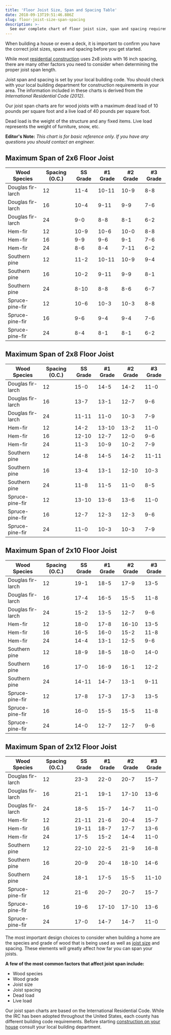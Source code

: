 ```yaml
---
title: 'Floor Joist Size, Span and Spacing Table'
date: 2018-09-13T19:51:46.886Z
slug: floor-joist-size-span-spacing
description: >-
  See our complete chart of floor joist size, span and spacing requirements before you build. We've included 2x6, 2x8, 2x10 and 2x12 joist spans and more.
---
```

When building a house or even a deck, it is important to confirm you have the correct joist sizes, spans and spacing before you get started.



While most <a href="https://www.doorwaysmagazine.com/how-to-design-your-own-house/">residential construction</a> uses 2x8 joists with 16 inch spacing, there are many other factors you need to consider when determining the proper joist span length. 



Joist span and spacing is set by your local building code. You should check with your local building department for construction requirements in your area. The information included in these charts is derived from the <em>International Residential Code (2012)</em>.



Our joist span charts are for wood joists with a maximum dead load of 10 pounds per square foot and a live load of 40 pounds per square foot.



Dead load is the weight of the structure and any fixed items. Live load represents the weight of furniture, snow, etc.



<strong>Editor's Note:</strong> <em>This chart is for basic reference only. If you have any questions you should contact an engineer.</em>



<h2>Maximum Span of 2x6 Floor Joist</h2>



<table>

<thead><tr><th>Wood Species</th><th>Spacing (O.C.)</th><th>SS Grade</th><th>#1 Grade</th><th>#2 Grade</th><th>#3 Grade</th></tr></thead><tbody>

 <tr><td>Douglas fir-larch</td><td>12</td><td>11-4</td><td>10-11</td><td>10-9</td><td>8-8</td></tr>

 <tr><td>Douglas fir-larch</td><td>16</td><td>10-4</td><td>9-11</td><td>9-9</td><td>7-6</td></tr>

 <tr><td>Douglas fir-larch</td><td>24</td><td>9-0</td><td>8-8</td><td>8-1</td><td>6-2</td></tr>

 <tr><td>Hem-fir</td><td>12</td><td>10-9</td><td>10-6</td><td>10-0</td><td>8-8</td></tr>

 <tr><td>Hem-fir</td><td>16</td><td>9-9</td><td>9-6</td><td>9-1</td><td>7-6</td></tr>

 <tr><td>Hem-fir</td><td>24</td><td>8-6</td><td>8-4</td><td>7-11</td><td>6-2</td></tr>

 <tr><td>Southern pine</td><td>12</td><td>11-2</td><td>10-11</td><td>10-9</td><td>9-4</td></tr>

 <tr><td>Southern pine</td><td>16</td><td>10-2</td><td>9-11</td><td>9-9</td><td>8-1</td></tr>

 <tr><td>Southern pine</td><td>24</td><td>8-10</td><td>8-8</td><td>8-6</td><td>6-7</td></tr>

<tr><td>Spruce-pine-fir</td><td>12</td><td>10-6</td><td>10-3</td><td>10-3</td><td>8-8</td></tr>

<tr><td>Spruce-pine-fir</td><td>16</td><td>9-6</td><td>9-4</td><td>9-4</td><td>7-6</td></tr>

<tr><td>Spruce-pine-fir</td><td>24</td><td>8-4</td><td>8-1</td><td>8-1</td><td>6-2</td></tr>

</tbody></table>





<h2>Maximum Span of 2x8 Floor Joist</h2>



<table>

<thead><tr><th>Wood Species</th><th>Spacing (O.C.)</th><th>SS Grade</th><th>#1 Grade</th><th>#2 Grade</th><th>#3 Grade</th></tr></thead><tbody>

 <tr><td>Douglas fir-larch</td><td>12</td><td>15-0</td><td>14-5</td><td>14-2</td><td>11-0</td></tr>

 <tr><td>Douglas fir-larch</td><td>16</td><td>13-7</td><td>13-1</td><td>12-7</td><td>9-6</td></tr>

 <tr><td>Douglas fir-larch</td><td>24</td><td>11-11</td><td>11-0</td><td>10-3</td><td>7-9</td></tr>

<tr><td>Hem-fir</td><td>12</td><td>14-2</td><td>13-10</td><td>13-2</td><td>11-0</td></tr>

<tr><td>Hem-fir</td><td>16</td><td>12-10</td><td>12-7</td><td>12-0</td><td>9-6</td></tr>

 <tr><td>Hem-fir</td><td>24</td><td>11-3</td><td>10-9</td><td>10-2</td><td>7-9</td></tr>

 <tr><td>Southern pine</td><td>12</td><td>14-8</td><td>14-5</td><td>14-2</td><td>11-11</td></tr>

 <tr><td>Southern pine</td><td>16</td><td>13-4</td><td>13-1</td><td>12-10</td><td>10-3</td></tr>

 <tr><td>Southern pine</td><td>24</td><td>11-8</td><td>11-5</td><td>11-0</td><td>8-5</td></tr>

<tr><td>Spruce-pine-fir</td><td>12</td><td>13-10</td><td>13-6</td><td>13-6</td><td>11-0</td></tr>

<tr><td>Spruce-pine-fir</td><td>16</td><td>12-7</td><td>12-3</td><td>12-3</td><td>9-6</td></tr>

<tr><td>Spruce-pine-fir</td><td>24</td><td>11-0</td><td>10-3</td><td>10-3</td><td>7-9</td></tr>

</tbody></table>





<h2>Maximum Span of 2x10 Floor Joist</h2>



<table>

<thead><tr><th>Wood Species</th><th>Spacing (O.C.)</th><th>SS Grade</th><th>#1 Grade</th><th>#2 Grade</th><th>#3 Grade</th></tr></thead><tbody>

 <tr><td>Douglas fir-larch</td><td>12</td><td>19-1</td><td>18-5</td><td>17-9</td><td>13-5</td></tr>

 <tr><td>Douglas fir-larch</td><td>16</td><td>17-4</td><td>16-5</td><td>15-5</td><td>11-8</td></tr>

 <tr><td>Douglas fir-larch</td><td>24</td><td>15-2</td><td>13-5</td><td>12-7</td><td>9-6</td></tr>

<tr><td>Hem-fir</td><td>12</td><td>18-0</td><td>17-8</td><td>16-10</td><td>13-5</td></tr>

<tr><td>Hem-fir</td><td>16</td><td>16-5</td><td>16-0</td><td>15-2</td><td>11-8</td></tr>

 <tr><td>Hem-fir</td><td>24</td><td>14-4</td><td>13-1</td><td>12-5</td><td>9-6</td></tr>

 <tr><td>Southern pine</td><td>12</td><td>18-9</td><td>18-5</td><td>18-0</td><td>14-0</td></tr>

 <tr><td>Southern pine</td><td>16</td><td>17-0</td><td>16-9</td><td>16-1</td><td>12-2</td></tr>

 <tr><td>Southern pine</td><td>24</td><td>14-11</td><td>14-7</td><td>13-1</td><td>9-11</td></tr>

<tr><td>Spruce-pine-fir</td><td>12</td><td>17-8</td><td>17-3</td><td>17-3</td><td>13-5</td></tr>

<tr><td>Spruce-pine-fir</td><td>16</td><td>16-0</td><td>15-5</td><td>15-5</td><td>11-8</td></tr>

<tr><td>Spruce-pine-fir</td><td>24</td><td>14-0</td><td>12-7</td><td>12-7</td><td>9-6</td></tr>

</tbody></table>





<h2>Maximum Span of 2x12 Floor Joist</h2>



<table>

<thead><tr><th>Wood Species</th><th>Spacing (O.C.)</th><th>SS Grade</th><th>#1 Grade</th><th>#2 Grade</th><th>#3 Grade</th></tr></thead><tbody>

 <tr><td>Douglas fir-larch</td><td>12</td><td>23-3</td><td>22-0</td><td>20-7</td><td>15-7</td></tr>

 <tr><td>Douglas fir-larch</td><td>16</td><td>21-1</td><td>19-1</td><td>17-10</td><td>13-6</td></tr>

 <tr><td>Douglas fir-larch</td><td>24</td><td>18-5</td><td>15-7</td><td>14-7</td><td>11-0</td></tr>

<tr><td>Hem-fir</td><td>12</td><td>21-11</td><td>21-6</td><td>20-4</td><td>15-7</td></tr>

<tr><td>Hem-fir</td><td>16</td><td>19-11</td><td>18-7</td><td>17-7</td><td>13-6</td></tr>

<tr><td>Hem-fir</td><td>24</td><td>17-5</td><td>15-2</td><td>14-4</td><td>11-0</td></tr>

 <tr><td>Southern pine</td><td>12</td><td>22-10</td><td>22-5</td><td>21-9</td><td>16-8</td></tr>

 <tr><td>Southern pine</td><td>16</td><td>20-9</td><td>20-4</td><td>18-10</td><td>14-6</td></tr>

 <tr><td>Southern pine</td><td>24</td><td>18-1</td><td>17-5</td><td>15-5</td><td>11-10</td></tr>

<tr><td>Spruce-pine-fir</td><td>12</td><td>21-6</td><td>20-7</td><td>20-7</td><td>15-7</td></tr>

<tr><td>Spruce-pine-fir</td><td>16</td><td>19-6</td><td>17-10</td><td>17-10</td><td>13-6</td></tr>

<tr><td>Spruce-pine-fir</td><td>24</td><td>17-0</td><td>14-7</td><td>14-7</td><td>11-0</td></tr>

</tbody></table>



The most important design choices to consider when building a home are the species and grade of wood that is being used as well as <a href="https://www.doorwaysmagazine.com/lumber-dimensions/">joist size</a> and spacing. These elements will greatly affect how far you can span your joists.



<strong>A few of the most common factors that affect joist span include:</strong>



<ul>

<li>Wood species</li>

<li>Wood grade</li>

<li>Joist size</li>

<li>Joist spacing</li>

<li>Dead load</li>

<li>Live load</li>

</ul>



Our joist span charts are based on the International Residential Code. While the IRC has been adopted throughout the United States, each county has different building code requirements. Before starting <a href="https://www.doorwaysmagazine.com/how-to-design-your-own-house/">construction on your house</a> consult your local building department.
